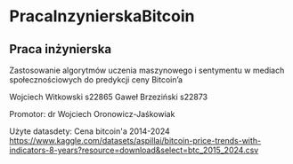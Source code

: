 # PracaInzynierskaBitcoin
## Praca inżynierska

Zastosowanie algorytmów uczenia maszynowego i sentymentu w mediach społecznościowych do predykcji ceny Bitcoin’a

Wojciech Witkowski s22865
Gaweł Brzeziński s22873

Promotor: dr Wojciech Oronowicz-Jaśkowiak

Użyte datasdety:
Cena bitcoin'a 2014-2024 
https://www.kaggle.com/datasets/aspillai/bitcoin-price-trends-with-indicators-8-years?resource=download&select=btc_2015_2024.csv
